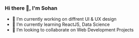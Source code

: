 ### Hi there 👋, I'm Sohan 

- 🔭 I’m currently working on diffrent UI & UX design
- 🌱 I’m currently learning ReactJS, Data Science 
- 👯 I’m looking to collaborate on Web Development Projects


<!-- **sohan2503001/sohan2503001** is a ✨ _special_ ✨ repository because its `README.md` (this file) appears on your GitHub profile.

Here are some ideas to get you started:

- 🔭 I’m currently working on diffrent UI & UX design
- 🌱 I’m currently learning ReactJS, Data Science 
- 👯 I’m looking to collaborate on Web Development Projects
- 🤔 I’m looking for help with DataSt
- 💬 Ask me about ... 
- 📫 How to reach me: ...
- 😄 Pronouns: ...
- ⚡ Fun fact: ...
 --!>

